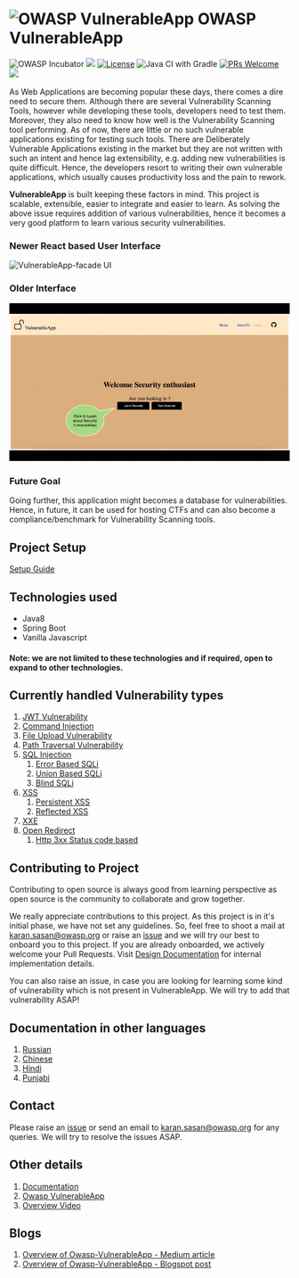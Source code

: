 # ![OWASP VulnerableApp](https://raw.githubusercontent.com/SasanLabs/VulnerableApp/master/docs/logos/Coloured/iconColoured.png) OWASP VulnerableApp

![OWASP Incubator](https://img.shields.io/badge/owasp-incubator-blue.svg) ![](https://img.shields.io/github/v/release/SasanLabs/VulnerableApp?style=flat) [![License](https://img.shields.io/badge/License-Apache%202.0-blue.svg)](https://opensource.org/licenses/Apache-2.0) ![Java CI with Gradle](https://github.com/SasanLabs/VulnerableApp/workflows/Java%20CI%20with%20Gradle/badge.svg) [![PRs Welcome](https://img.shields.io/badge/PRs-welcome-brightgreen.svg?style=flat-square)](http://makeapullrequest.com) [![](https://img.shields.io/twitter/follow/sasan_karan?style=flat&logo=twitter)](https://twitter.com/intent/follow?screen_name=sasan_karan)


As Web Applications are becoming popular these days, there comes a dire need to secure them. Although there are several Vulnerability Scanning Tools, however while developing these tools, developers need to test them. Moreover, they also need to know how well is the Vulnerability Scanning tool performing. As of now, there are little or no such vulnerable applications existing for testing such tools. There are Deliberately Vulnerable Applications existing in the market but they are not written with such an intent and hence lag extensibility, e.g. adding new vulnerabilities is quite difficult. Hence, the developers resort to writing their own vulnerable applications, which usually causes productivity loss and the pain to rework.

**VulnerableApp** is built keeping these factors in mind. This project is scalable, extensible, easier to integrate and easier to learn.
As solving the above issue requires addition of various vulnerabilities, hence it becomes a very good platform to learn various security vulnerabilities.

### Newer React based User Interface ###
![VulnerableApp-facade UI](https://raw.githubusercontent.com/SasanLabs/VulnerableApp-facade/main/docs/images/gif/VulnerableApp-Facade.gif)

### Older Interface ###
![Owasp Vulnerable Graphic Representation](/docs/gifs/VulnerableApp.gif)

### Future Goal

Going further, this application might becomes a database for vulnerabilities. Hence, in future, it can be used for hosting CTFs and can also become a compliance/benchmark for Vulnerability Scanning tools.

## Project Setup

[Setup Guide](https://sasanlabs.github.io/VulnerableApp/HOW-TO-USE.html)

## Technologies used
- Java8
- Spring Boot
- Vanilla Javascript

#### Note: we are not limited to these technologies and if required, open to expand to other technologies.
    
## Currently handled Vulnerability types

1. [JWT Vulnerability](https://github.com/SasanLabs/VulnerableApp/blob/master/src/main/java/org/sasanlabs/service/vulnerability/jwt/)
2. [Command Injection](https://github.com/SasanLabs/VulnerableApp/tree/master/src/main/java/org/sasanlabs/service/vulnerability/commandInjection)
3. [File Upload Vulnerability](https://github.com/SasanLabs/VulnerableApp/tree/master/src/main/java/org/sasanlabs/service/vulnerability/fileupload)
4. [Path Traversal Vulnerability](https://github.com/SasanLabs/VulnerableApp/tree/master/src/main/java/org/sasanlabs/service/vulnerability/pathTraversal)
5. [SQL Injection](https://github.com/SasanLabs/VulnerableApp/tree/master/src/main/java/org/sasanlabs/service/vulnerability/sqlInjection)
    1. [Error Based SQLi](https://github.com/SasanLabs/VulnerableApp/blob/master/src/main/java/org/sasanlabs/service/vulnerability/sqlInjection/ErrorBasedSQLInjectionVulnerability.java)
    2. [Union Based SQLi](https://github.com/SasanLabs/VulnerableApp/blob/master/src/main/java/org/sasanlabs/service/vulnerability/sqlInjection/UnionBasedSQLInjectionVulnerability.java)
    3. [Blind SQLi](https://github.com/SasanLabs/VulnerableApp/blob/master/src/main/java/org/sasanlabs/service/vulnerability/sqlInjection/BlindSQLInjectionVulnerability.java)
6. [XSS](https://github.com/SasanLabs/VulnerableApp/tree/master/src/main/java/org/sasanlabs/service/vulnerability/xss)
    1. [Persistent XSS](https://github.com/SasanLabs/VulnerableApp/tree/master/src/main/java/org/sasanlabs/service/vulnerability/xss/persistent)
    2. [Reflected XSS](https://github.com/SasanLabs/VulnerableApp/tree/master/src/main/java/org/sasanlabs/service/vulnerability/xss/reflected)
7. [XXE](https://github.com/SasanLabs/VulnerableApp/tree/master/src/main/java/org/sasanlabs/service/vulnerability/xxe)
8. [Open Redirect](https://github.com/SasanLabs/VulnerableApp/tree/master/src/main/java/org/sasanlabs/service/vulnerability/urlRedirection)
    1. [Http 3xx Status code based](https://github.com/SasanLabs/VulnerableApp/blob/master/src/main/java/org/sasanlabs/service/vulnerability/urlRedirection/Http3xxStatusCodeBasedInjection.java)

## Contributing to Project

Contributing to open source is always good from learning perspective as open source is the community to collaborate and grow together.

We really appreciate contributions to this project. As this project is in it's initial phase, we have not set any guidelines. So, feel free to shoot a mail at karan.sasan@owasp.org or raise an [issue](https://github.com/SasanLabs/VulnerableApp/issues) and we will try our best to onboard you to this project. If you are already onboarded, we actively welcome your Pull Requests. Visit [Design Documentation](https://sasanlabs.github.io/VulnerableApp/DesignDocumentation.html) for internal implementation details.

You can also raise an issue, in case you are looking for learning some kind of vulnerability which is not present in VulnerableApp. We will try to add that vulnerability ASAP!

## Documentation in other languages

1. [Russian](https://github.com/SasanLabs/VulnerableApp/tree/master/docs/i18n/ru/README.md)
2. [Chinese](https://github.com/SasanLabs/VulnerableApp/tree/master/docs/i18n/zh-CN/README.md)
3. [Hindi](https://github.com/SasanLabs/VulnerableApp/tree/master/docs/i18n/hi/README.md)
4. [Punjabi](https://github.com/SasanLabs/VulnerableApp/tree/master/docs/i18n/pa/README.md)

## Contact

Please raise an [issue](https://github.com/SasanLabs/VulnerableApp/issues) or send an email to karan.sasan@owasp.org for any queries.
We will try to resolve the issues ASAP.

## Other details

1. [Documentation](https://sasanlabs.github.io/VulnerableApp)
2. [Owasp VulnerableApp](https://owasp.org/www-project-vulnerableapp/)
3. [Overview Video](https://www.youtube.com/watch?v=AjL4B-WwrrA&ab_channel=OwaspVulnerableApp)

## Blogs
1. [Overview of Owasp-VulnerableApp - Medium article](https://hussaina-begum.medium.com/an-extensible-vulnerable-application-for-testing-the-vulnerability-scanning-tools-cc98f0d94dbc)
2. [Overview of Owasp-VulnerableApp - Blogspot post](https://hussaina-begum.blogspot.com/2020/10/an-extensible-vulnerable-application.html)
